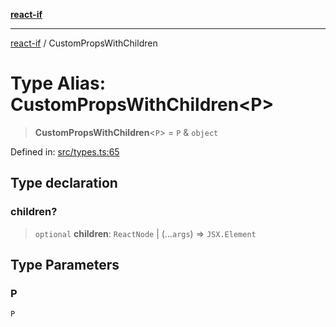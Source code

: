 [**react-if**](../README.md)

***

[react-if](../globals.md) / CustomPropsWithChildren

# Type Alias: CustomPropsWithChildren\<P\>

> **CustomPropsWithChildren**\<`P`\> = `P` & `object`

Defined in: [src/types.ts:65](https://github.com/romac/react-if/blob/6273bb560fa9e24b4cbe2b667525cf32a6c958e1/src/types.ts#L65)

## Type declaration

### children?

> `optional` **children**: `ReactNode` \| (...`args`) => `JSX.Element`

## Type Parameters

### P

`P`
